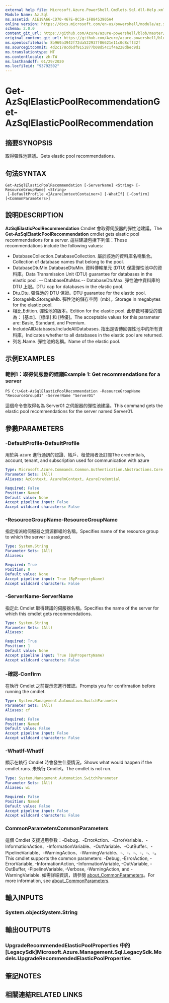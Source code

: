 ```yaml
---
external help file: Microsoft.Azure.PowerShell.Cmdlets.Sql.dll-Help.xml
Module Name: Az.Sql
ms.assetid: A1E19A66-CD70-467E-8C59-1F88453905A4
online version: https://docs.microsoft.com/en-us/powershell/module/az.sql/get-azsqlelasticpoolrecommendation
schema: 2.0.0
content_git_url: https://github.com/Azure/azure-powershell/blob/master/src/Sql/Sql/help/Get-AzSqlElasticPoolRecommendation.md
original_content_git_url: https://github.com/Azure/azure-powershell/blob/master/src/Sql/Sql/help/Get-AzSqlElasticPoolRecommendation.md
ms.openlocfilehash: 8b969a3942f72da522937f06621e11c0d8cff32f
ms.sourcegitcommit: 4d2c178cd6df9151877b08d54c1f4a228dbec9d1
ms.translationtype: MT
ms.contentlocale: zh-TW
ms.lasthandoff: 01/29/2020
ms.locfileid: "93792502"
---
```

# <span data-ttu-id="c8b25-101">Get-AzSqlElasticPoolRecommendation</span><span class="sxs-lookup"><span data-stu-id="c8b25-101">Get-AzSqlElasticPoolRecommendation</span></span>

## <span data-ttu-id="c8b25-102">摘要</span><span class="sxs-lookup"><span data-stu-id="c8b25-102">SYNOPSIS</span></span>
<span data-ttu-id="c8b25-103">取得彈性池建議。</span><span class="sxs-lookup"><span data-stu-id="c8b25-103">Gets elastic pool recommendations.</span></span>

## <span data-ttu-id="c8b25-104">句法</span><span class="sxs-lookup"><span data-stu-id="c8b25-104">SYNTAX</span></span>

```
Get-AzSqlElasticPoolRecommendation [-ServerName] <String> [-ResourceGroupName] <String>
 [-DefaultProfile <IAzureContextContainer>] [-WhatIf] [-Confirm] [<CommonParameters>]
```

## <span data-ttu-id="c8b25-105">說明</span><span class="sxs-lookup"><span data-stu-id="c8b25-105">DESCRIPTION</span></span>
<span data-ttu-id="c8b25-106">**AzSqlElasticPoolRecommendation** Cmdlet 會取得伺服器的彈性池建議。</span><span class="sxs-lookup"><span data-stu-id="c8b25-106">The **Get-AzSqlElasticPoolRecommendation** cmdlet gets elastic pool recommendations for a server.</span></span>
<span data-ttu-id="c8b25-107">這些建議包括下列值：</span><span class="sxs-lookup"><span data-stu-id="c8b25-107">These recommendations include the following values:</span></span>
- <span data-ttu-id="c8b25-108">DatabaseCollection.</span><span class="sxs-lookup"><span data-stu-id="c8b25-108">DatabaseCollection.</span></span> <span data-ttu-id="c8b25-109">屬於該池的資料庫名稱集合。</span><span class="sxs-lookup"><span data-stu-id="c8b25-109">Collection of database names that belong to the pool.</span></span> 
- <span data-ttu-id="c8b25-110">DatabaseDtuMin.</span><span class="sxs-lookup"><span data-stu-id="c8b25-110">DatabaseDtuMin.</span></span> <span data-ttu-id="c8b25-111">資料傳輸單元 (DTU) 保證彈性池中的資料庫。</span><span class="sxs-lookup"><span data-stu-id="c8b25-111">Data Transmission Unit (DTU) guarantee for databases in the elastic pool.</span></span> 
 <span data-ttu-id="c8b25-112">-- DatabaseDtuMax.</span><span class="sxs-lookup"><span data-stu-id="c8b25-112">-- DatabaseDtuMax.</span></span> <span data-ttu-id="c8b25-113">彈性池中資料庫的 DTU 上限。</span><span class="sxs-lookup"><span data-stu-id="c8b25-113">DTU cap for databases in the elastic pool.</span></span> 
- <span data-ttu-id="c8b25-114">Dtu.</span><span class="sxs-lookup"><span data-stu-id="c8b25-114">Dtu.</span></span> <span data-ttu-id="c8b25-115">彈性池的 DTU 保證。</span><span class="sxs-lookup"><span data-stu-id="c8b25-115">DTU guarantee for the elastic pool.</span></span> 
- <span data-ttu-id="c8b25-116">StorageMb.</span><span class="sxs-lookup"><span data-stu-id="c8b25-116">StorageMb.</span></span> <span data-ttu-id="c8b25-117">彈性池的儲存空間（mb）。</span><span class="sxs-lookup"><span data-stu-id="c8b25-117">Storage in megabytes for the elastic pool.</span></span> 
- <span data-ttu-id="c8b25-118">相比.</span><span class="sxs-lookup"><span data-stu-id="c8b25-118">Edition.</span></span> <span data-ttu-id="c8b25-119">彈性池的版本。</span><span class="sxs-lookup"><span data-stu-id="c8b25-119">Edition for the elastic pool.</span></span> <span data-ttu-id="c8b25-120">此參數可接受的值為： [基本]、[標準] 和 [特優]。</span><span class="sxs-lookup"><span data-stu-id="c8b25-120">The acceptable values for this parameter are: Basic, Standard, and Premium.</span></span> 
- <span data-ttu-id="c8b25-121">IncludeAllDatabases.</span><span class="sxs-lookup"><span data-stu-id="c8b25-121">IncludeAllDatabases.</span></span> <span data-ttu-id="c8b25-122">指出是否傳回彈性池中的所有資料庫。</span><span class="sxs-lookup"><span data-stu-id="c8b25-122">Indicates whether to all databases in the elastic pool are returned.</span></span> 
- <span data-ttu-id="c8b25-123">列名.</span><span class="sxs-lookup"><span data-stu-id="c8b25-123">Name.</span></span> <span data-ttu-id="c8b25-124">彈性池的名稱。</span><span class="sxs-lookup"><span data-stu-id="c8b25-124">Name of the elastic pool.</span></span>

## <span data-ttu-id="c8b25-125">示例</span><span class="sxs-lookup"><span data-stu-id="c8b25-125">EXAMPLES</span></span>

### <span data-ttu-id="c8b25-126">範例1：取得伺服器的建議</span><span class="sxs-lookup"><span data-stu-id="c8b25-126">Example 1: Get recommendations for a server</span></span>
```
PS C:\>Get-AzSqlElasticPoolRecommendation -ResourceGroupName "ResourceGroup01" -ServerName "Server01"
```

<span data-ttu-id="c8b25-127">這個命令會取得名為 Server01 之伺服器的彈性池建議。</span><span class="sxs-lookup"><span data-stu-id="c8b25-127">This command gets the elastic pool recommendations for the server named Server01.</span></span>

## <span data-ttu-id="c8b25-128">參數</span><span class="sxs-lookup"><span data-stu-id="c8b25-128">PARAMETERS</span></span>

### <span data-ttu-id="c8b25-129">-DefaultProfile</span><span class="sxs-lookup"><span data-stu-id="c8b25-129">-DefaultProfile</span></span>
<span data-ttu-id="c8b25-130">用於與 azure 進行通訊的認證、帳戶、租使用者及訂閱</span><span class="sxs-lookup"><span data-stu-id="c8b25-130">The credentials, account, tenant, and subscription used for communication with azure</span></span>

```yaml
Type: Microsoft.Azure.Commands.Common.Authentication.Abstractions.Core.IAzureContextContainer
Parameter Sets: (All)
Aliases: AzContext, AzureRmContext, AzureCredential

Required: False
Position: Named
Default value: None
Accept pipeline input: False
Accept wildcard characters: False
```

### <span data-ttu-id="c8b25-131">-ResourceGroupName</span><span class="sxs-lookup"><span data-stu-id="c8b25-131">-ResourceGroupName</span></span>
<span data-ttu-id="c8b25-132">指定指派給伺服器之資源群組的名稱。</span><span class="sxs-lookup"><span data-stu-id="c8b25-132">Specifies name of the resource group to which the server is assigned.</span></span>

```yaml
Type: System.String
Parameter Sets: (All)
Aliases:

Required: True
Position: 0
Default value: None
Accept pipeline input: True (ByPropertyName)
Accept wildcard characters: False
```

### <span data-ttu-id="c8b25-133">-ServerName</span><span class="sxs-lookup"><span data-stu-id="c8b25-133">-ServerName</span></span>
<span data-ttu-id="c8b25-134">指定此 Cmdlet 取得建議的伺服器名稱。</span><span class="sxs-lookup"><span data-stu-id="c8b25-134">Specifies the name of the server for which this cmdlet gets recommendations.</span></span>

```yaml
Type: System.String
Parameter Sets: (All)
Aliases:

Required: True
Position: 1
Default value: None
Accept pipeline input: True (ByPropertyName)
Accept wildcard characters: False
```

### <span data-ttu-id="c8b25-135">-確認</span><span class="sxs-lookup"><span data-stu-id="c8b25-135">-Confirm</span></span>
<span data-ttu-id="c8b25-136">在執行 Cmdlet 之前提示您進行確認。</span><span class="sxs-lookup"><span data-stu-id="c8b25-136">Prompts you for confirmation before running the cmdlet.</span></span>

```yaml
Type: System.Management.Automation.SwitchParameter
Parameter Sets: (All)
Aliases: cf

Required: False
Position: Named
Default value: False
Accept pipeline input: False
Accept wildcard characters: False
```

### <span data-ttu-id="c8b25-137">-WhatIf</span><span class="sxs-lookup"><span data-stu-id="c8b25-137">-WhatIf</span></span>
<span data-ttu-id="c8b25-138">顯示在執行 Cmdlet 時會發生什麼情況。</span><span class="sxs-lookup"><span data-stu-id="c8b25-138">Shows what would happen if the cmdlet runs.</span></span>
<span data-ttu-id="c8b25-139">未執行 Cmdlet。</span><span class="sxs-lookup"><span data-stu-id="c8b25-139">The cmdlet is not run.</span></span>

```yaml
Type: System.Management.Automation.SwitchParameter
Parameter Sets: (All)
Aliases: wi

Required: False
Position: Named
Default value: False
Accept pipeline input: False
Accept wildcard characters: False
```

### <span data-ttu-id="c8b25-140">CommonParameters</span><span class="sxs-lookup"><span data-stu-id="c8b25-140">CommonParameters</span></span>
<span data-ttu-id="c8b25-141">這個 Cmdlet 支援通用參數：-Debug、-ErrorAction、-ErrorVariable、-InformationAction、-InformationVariable、-OutVariable、-OutBuffer、-PipelineVariable、-WarningAction、-WarningVariable、-、-、-、-、-、-。</span><span class="sxs-lookup"><span data-stu-id="c8b25-141">This cmdlet supports the common parameters: -Debug, -ErrorAction, -ErrorVariable, -InformationAction, -InformationVariable, -OutVariable, -OutBuffer, -PipelineVariable, -Verbose, -WarningAction, and -WarningVariable.</span></span> <span data-ttu-id="c8b25-142">如需詳細資訊，請參閱 [about_CommonParameters](https://go.microsoft.com/fwlink/?LinkID=113216)。</span><span class="sxs-lookup"><span data-stu-id="c8b25-142">For more information, see [about_CommonParameters](https://go.microsoft.com/fwlink/?LinkID=113216).</span></span>

## <span data-ttu-id="c8b25-143">輸入</span><span class="sxs-lookup"><span data-stu-id="c8b25-143">INPUTS</span></span>

### <span data-ttu-id="c8b25-144">System.object</span><span class="sxs-lookup"><span data-stu-id="c8b25-144">System.String</span></span>

## <span data-ttu-id="c8b25-145">輸出</span><span class="sxs-lookup"><span data-stu-id="c8b25-145">OUTPUTS</span></span>

### <span data-ttu-id="c8b25-146">UpgradeRecommendedElasticPoolProperties 中的 [LegacySdk]</span><span class="sxs-lookup"><span data-stu-id="c8b25-146">Microsoft.Azure.Management.Sql.LegacySdk.Models.UpgradeRecommendedElasticPoolProperties</span></span>

## <span data-ttu-id="c8b25-147">筆記</span><span class="sxs-lookup"><span data-stu-id="c8b25-147">NOTES</span></span>

## <span data-ttu-id="c8b25-148">相關連結</span><span class="sxs-lookup"><span data-stu-id="c8b25-148">RELATED LINKS</span></span>
